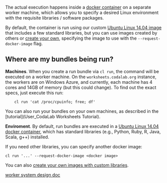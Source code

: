 The actual execution happens inside a [docker
container](https://www.docker.com) on a separate worker machine, which allows
you to specify a desired Linux environment with the requisite libraries /
software packages.

By default, the container is run using our custom [Ubuntu Linux 14.04
image](https://registry.hub.docker.com/u/codalab/ubuntu/) that includes a few
standard libraries, but you can use images created by others or [create your
own](Creating-Docker-Images), specifying the image to use with the
`--request-docker-image` flag.

## **Where are my bundles being run?**

**Machines**.  When you create a run bundle via `cl run`, the command will be executed on a worker machine.  On the `worksheets.codalab.org` instance, the workers are on Windows Azure, and currently, each machine
has 4 cores and 14GB of memory (but this could change).  To find out the exact specs, just execute this run:

        cl run 'cat /proc/cpuinfo; free; df'

You can also run your bundles on your own machines, as described in the [tutorial](User_CodaLab Worksheets Tutorial).

**Enviroment**.  By default, run bundles are executed in a [Ubuntu Linux 14.04 docker
container](https://registry.hub.docker.com/u/codalab/ubuntu/), which has
standard libraries (e.g., Python, Ruby, R, Java, Scala, g++) installed.

If you need other libraries, you can specify another docker image:

    cl run '...' --request-docker-image <docker image>

You can also [create your own images with custom libraries](Creating-Docker-Images).

[worker system design doc](worker-design.pdf)
